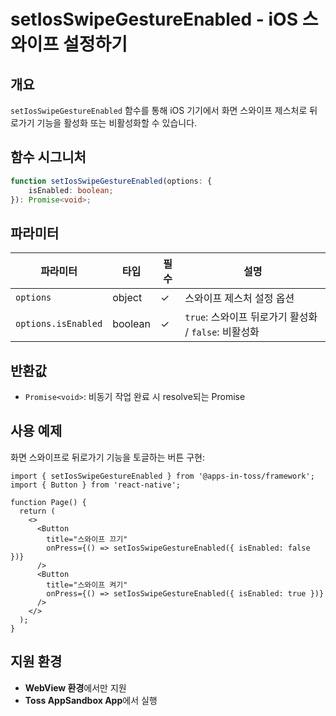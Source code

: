 # setIosSwipeGestureEnabled - iOS 스와이프 설정하기

## 개요

`setIosSwipeGestureEnabled` 함수를 통해 iOS 기기에서 화면 스와이프 제스처로 뒤로가기 기능을 활성화 또는 비활성화할 수 있습니다.

## 함수 시그니처

```typescript
function setIosSwipeGestureEnabled(options: {
    isEnabled: boolean;
}): Promise<void>;
```

## 파라미터

| 파라미터 | 타입 | 필수 | 설명 |
|---------|------|------|------|
| `options` | object | ✓ | 스와이프 제스처 설정 옵션 |
| `options.isEnabled` | boolean | ✓ | `true`: 스와이프 뒤로가기 활성화 / `false`: 비활성화 |

## 반환값

- `Promise<void>`: 비동기 작업 완료 시 resolve되는 Promise

## 사용 예제

화면 스와이프로 뒤로가기 기능을 토글하는 버튼 구현:

```tsx
import { setIosSwipeGestureEnabled } from '@apps-in-toss/framework';
import { Button } from 'react-native';

function Page() {
  return (
    <>
      <Button
        title="스와이프 끄기"
        onPress={() => setIosSwipeGestureEnabled({ isEnabled: false })}
      />
      <Button
        title="스와이프 켜기"
        onPress={() => setIosSwipeGestureEnabled({ isEnabled: true })}
      />
    </>
  );
}
```

## 지원 환경

- **WebView 환경**에서만 지원
- **Toss AppSandbox App**에서 실행
